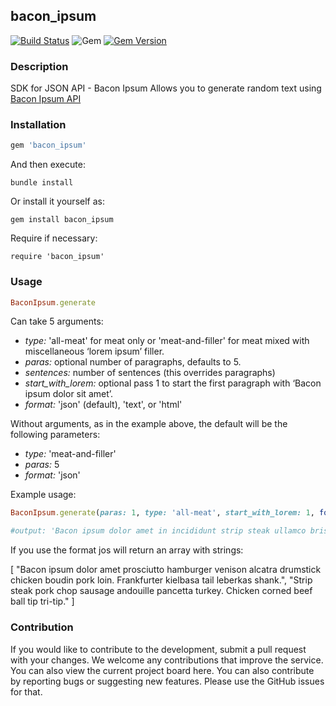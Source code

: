 ## bacon_ipsum
[![Build Status](https://github.com/leonovk/bacon_ipsum/actions/workflows/ruby.yml/badge.svg)](https://github.com/leonovk/bacon_ipsum/actions/workflows/ruby.yml) ![Gem](https://img.shields.io/gem/dt/bacon_ipsum) [![Gem Version](https://badge.fury.io/rb/bacon_ipsum.svg)](https://badge.fury.io/rb/bacon_ipsum)

### Description

SDK for JSON API - Bacon Ipsum
Allows you to generate random text using [Bacon Ipsum API](https://baconipsum.com/json-api/)

### Installation

```ruby
gem 'bacon_ipsum'
```
And then execute:

```bundle install```

Or install it yourself as:

```gem install bacon_ipsum```

Require if necessary:

```require 'bacon_ipsum'```

### Usage

```ruby
BaconIpsum.generate
```
Can take 5 arguments:

- *type:* 'all-meat' for meat only or 'meat-and-filler' for meat mixed with miscellaneous ‘lorem ipsum’ filler.
- *paras:* optional number of paragraphs, defaults to 5.
- *sentences:* number of sentences (this overrides paragraphs)
- *start_with_lorem:* optional pass 1 to start the first paragraph with ‘Bacon ipsum dolor sit amet’.
- *format:* 'json' (default), 'text', or 'html'

Without arguments, as in the example above, the default will be the following parameters:

- *type:* 'meat-and-filler'
- *paras:* 5
- *format:* 'json'

Example usage:

```ruby
BaconIpsum.generate(paras: 1, type: 'all-meat', start_with_lorem: 1, format: 'text')
```


```ruby
#output: 'Bacon ipsum dolor amet in incididunt strip steak ullamco brisket minim nulla pariatur flank.'
```

If you use the format jos will return an array with strings:

[
"Bacon ipsum dolor amet prosciutto hamburger venison alcatra drumstick chicken boudin pork loin.  Frankfurter kielbasa tail leberkas shank.", "Strip steak pork chop sausage andouille pancetta turkey.  Chicken corned beef ball tip tri-tip."
]

### Contribution

If you would like to contribute to the development, submit a pull request with your changes. We welcome any contributions that improve the service. You can also view the current project board here.  You can also contribute by reporting bugs or suggesting new features. Please use the GitHub issues for that.

